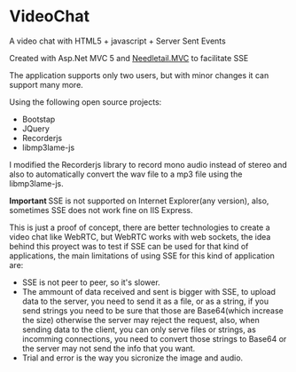 # VideoChat

<p>A video chat with HTML5 + javascript + Server Sent Events</p>

<p>Created with Asp.Net MVC 5 and <a href="https://github.com/pedro-ramirez-suarez/needletailtools/wiki/Using-Needletail.Mvc" target="_blank">Needletail.MVC</a> to facilitate SSE</p>

The application supports only two users, but with minor changes it can support many more.

Using the following open source projects:
- Bootstap
- JQuery
- Recorderjs
- libmp3lame-js
 
I modified the Recorderjs library to record mono audio instead of stereo and also to automatically convert the wav file to a mp3 file using the libmp3lame-js.

<b>Important </b> SSE is not supported on Internet Explorer(any version), also, sometimes  SSE does not work fine on IIS Express.

This is just a proof of concept, there are better technologies to create a video chat like WebRTC, but WebRTC works with web sockets, the idea behind this proyect was to test if SSE can be used for that kind of applications, the main limitations of using SSE for this kind of application are:
- SSE is not peer to peer, so it's slower.
- The ammount of data received and sent is bigger with SSE, to upload data to the server, you need to send it as a file, or as a string, if you send strings you need to be sure that those are Base64(which increase the size) otherwise the server may reject the request, also, when sending data to the client, you can only serve files or strings, as incomming connections, you need to convert those strings to Base64 or the server may not send the info that you want.
- Trial and error is the way you sicronize the image and audio.



